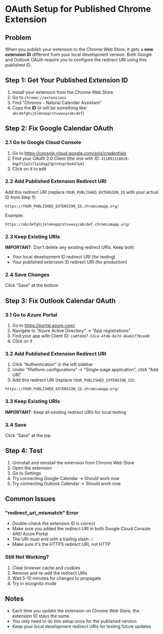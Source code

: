 # OAuth Setup for Published Chrome Extension

## Problem
When you publish your extension to the Chrome Web Store, it gets a **new extension ID** different from your local development version. Both Google and Outlook OAuth require you to configure the redirect URI using this published ID.

## Step 1: Get Your Published Extension ID

1. Install your extension from the Chrome Web Store
2. Go to `chrome://extensions`
3. Find "Chronos - Natural Calendar Assistant"
4. Copy the **ID** (it will be something like: `abcdefghijklmnopqrstuvwxyzabcdef`)

## Step 2: Fix Google Calendar OAuth

### 2.1 Go to Google Cloud Console
1. Go to https://console.cloud.google.com/apis/credentials
2. Find your OAuth 2.0 Client (the one with ID: `411091318026-0qpft2a2s71a10qg23ptn5nprbe447pk`)
3. Click on it to edit

### 2.2 Add Published Extension Redirect URI
Add this redirect URI (replace `YOUR_PUBLISHED_EXTENSION_ID` with your actual ID from Step 1):

```
https://YOUR_PUBLISHED_EXTENSION_ID.chromiumapp.org/
```

Example:
```
https://abcdefghijklmnopqrstuvwxyzabcdef.chromiumapp.org/
```

### 2.3 Keep Existing URIs
**IMPORTANT**: Don't delete any existing redirect URIs. Keep both:
- Your local development ID redirect URI (for testing)
- Your published extension ID redirect URI (for production)

### 2.4 Save Changes
Click "Save" at the bottom

## Step 3: Fix Outlook Calendar OAuth

### 3.1 Go to Azure Portal
1. Go to https://portal.azure.com/
2. Navigate to "Azure Active Directory" → "App registrations"
3. Find your app with Client ID: `ca0fddd7-53ce-4f46-8a7d-4bab1f70ced0`
4. Click on it

### 3.2 Add Published Extension Redirect URI
1. Click "Authentication" in the left sidebar
2. Under "Platform configurations" → "Single-page application", click "Add URI"
3. Add this redirect URI (replace `YOUR_PUBLISHED_EXTENSION_ID`):

```
https://YOUR_PUBLISHED_EXTENSION_ID.chromiumapp.org/
```

### 3.3 Keep Existing URIs
**IMPORTANT**: Keep all existing redirect URIs for local testing

### 3.4 Save
Click "Save" at the top

## Step 4: Test

1. Uninstall and reinstall the extension from Chrome Web Store
2. Open the extension
3. Go to Settings
4. Try connecting Google Calendar → Should work now
5. Try connecting Outlook Calendar → Should work now

## Common Issues

### "redirect_uri_mismatch" Error
- Double-check the extension ID is correct
- Make sure you added the redirect URI in both Google Cloud Console AND Azure Portal
- The URI must end with a trailing slash: `/`
- Make sure it's the HTTPS redirect URI, not HTTP

### Still Not Working?
1. Clear browser cache and cookies
2. Remove and re-add the redirect URIs
3. Wait 5-10 minutes for changes to propagate
4. Try in incognito mode

## Notes
- Each time you update the extension on Chrome Web Store, the extension ID stays the same
- You only need to do this setup once for the published version
- Keep your local development redirect URIs for testing future updates
